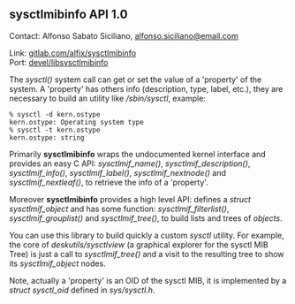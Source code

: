 ## sysctlmibinfo API 1.0 ##

Contact: Alfonso Sabato Siciliano, <alfonso.siciliano@email.com>

Link:	 [gitlab.com/alfix/sysctlmibinfo](https://gitlab.com/alfix/sysctlmibinfo)  
Port:	 [devel/libsysctlmibinfo](https://www.freshports.org/devel/libsysctlmibinfo/)

The _sysctl()_ system call can get or set the value of a 'property' of the system. A 'property' has others info (description, type, label, etc.), they are necessary to build an utility like _/sbin/sysctl_, example:

```
% sysctl -d kern.ostype
kern.ostype: Operating system type
% sysctl -t kern.ostype
kern.ostype: string
```

Primarily **sysctlmibinfo** wraps the undocumented kernel interface and provides an easy C API: *sysctlmif\_name()*, *sysctlmif\_description()*, *sysctlmif_info()*, *sysctlmif\_label()*, *sysctlmif\_nextnode()* and *sysctlmif\_nextleaf()*, to retrieve the info of a 'property'.

Moreover **sysctlmibinfo** provides a high level API: defines a *struct sysctlmif\_object* and has some function: *sysctlmif\_filterlist()*, *sysctlmif\_grouplist()* and *sysctlmif\_tree()*,  to build lists and trees of *objects*. 

You can use this library to build quickly a custom _sysctl_ utility. For example, the core of _deskutils/sysctlview_ (a graphical explorer for the sysctl MIB Tree) is just a call to *sysctlmif\_tree()* and a visit to the resulting tree to show its *sysctlmif\_object* nodes.

Note, actually a 'property' is an OID of the sysctl MIB, it is implemented by a *struct sysctl\_oid* defined in *sys/sysctl.h*.
